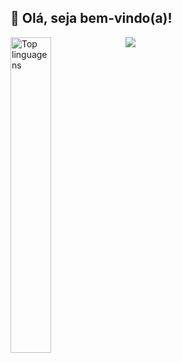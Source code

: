 ## 👋 Olá, seja bem-vindo(a)!

<img src="https://github-readme-stats-gmendes18s-projects.vercel.app/api?username=GMendes18&show_icons=true&count_private=true&include_all_commits=true&theme=tokyonight&cache_seconds=1800" />


<img alt="Top linguagens" align="left" width="36%" src="https://github-readme-stats.vercel.app/api/top-langs/?username=GMendes18&layout=compact&theme=tokyonight" />




